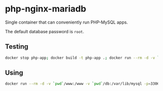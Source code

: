 # php-nginx-mariadb

Single container that can conveniently run PHP-MySQL apps.

The default database password is `root`.

## Testing

```sh
docker stop php-app; docker build -t php-app .; docker run --rm -d -v `pwd`/www:/www -v `pwd`/db:/var/lib/mysql -p=3306:3306 -p=8080:8080 --name=php-app php-app; docker logs php-app -f
```

## Using

```sh
docker run --rm -d -v `pwd`/www:/www -v `pwd`/db:/var/lib/mysql -p=3306:3306 -p=8080:8080 php-app
```